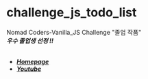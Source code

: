 # challenge_js_todo_list

Nomad Coders-Vanilla_JS Challenge "졸업 작품"<br>
<i><b>우수 졸업생 선정 !!<b><i><br><br>
- <A href="https://nomadcoders.co/"> Homepage </A><br>
- <A href="https://www.youtube.com/@nomadcoders"> Youtube </A><br>
